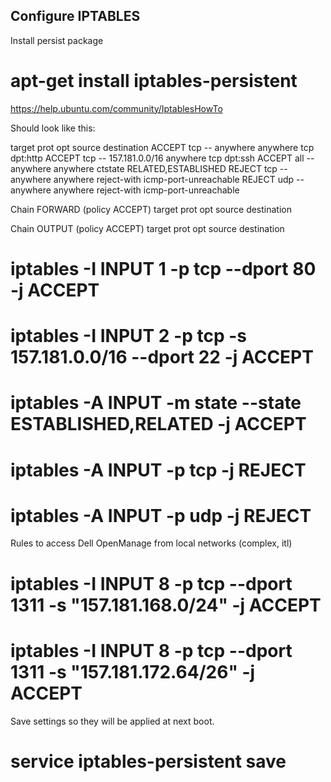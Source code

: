 Configure IPTABLES
---------------------------------

Install persist package

# apt-get install iptables-persistent

https://help.ubuntu.com/community/IptablesHowTo

Should look like this:

target     prot opt source               destination
ACCEPT     tcp  --  anywhere             anywhere             tcp dpt:http
ACCEPT     tcp  --  157.181.0.0/16       anywhere             tcp dpt:ssh
ACCEPT     all  --  anywhere             anywhere             ctstate RELATED,ESTABLISHED
REJECT     tcp  --  anywhere             anywhere             reject-with icmp-port-unreachable
REJECT     udp  --  anywhere             anywhere             reject-with icmp-port-unreachable

Chain FORWARD (policy ACCEPT)
target     prot opt source               destination

Chain OUTPUT (policy ACCEPT)
target     prot opt source               destination

# iptables -I INPUT 1 -p tcp --dport 80 -j ACCEPT
# iptables -I INPUT 2 -p tcp -s 157.181.0.0/16 --dport 22 -j ACCEPT
# iptables -A INPUT -m state --state ESTABLISHED,RELATED -j ACCEPT
# iptables -A INPUT -p tcp -j REJECT
# iptables -A INPUT -p udp -j REJECT

Rules to access Dell OpenManage from local networks (complex, itl)

# iptables -I INPUT 8 -p tcp --dport 1311 -s "157.181.168.0/24" -j ACCEPT
# iptables -I INPUT 8 -p tcp --dport 1311 -s "157.181.172.64/26" -j ACCEPT


Save settings so they will be applied at next boot.

# service iptables-persistent save